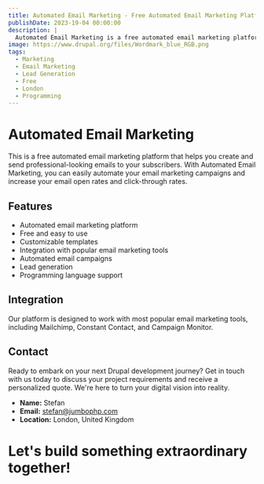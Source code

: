 ```yaml
---
title: Automated Email Marketing - Free Automated Email Marketing Platform
publishDate: 2023-19-04 00:00:00
description: |
  Automated Email Marketing is a free automated email marketing platform that helps you create and send professional-looking emails to your subscribers.
image: https://www.drupal.org/files/Wordmark_blue_RGB.png
tags:
  - Marketing
  - Email Marketing
  - Lead Generation
  - Free
  - London
  - Programming
---
```

# Automated Email Marketing

This is a free automated email marketing platform that helps you create and send professional-looking emails to your subscribers. With Automated Email Marketing, you can easily automate your email marketing campaigns and increase your email open rates and click-through rates.

## Features

- Automated email marketing platform
- Free and easy to use
- Customizable templates
- Integration with popular email marketing tools
- Automated email campaigns
- Lead generation
- Programming language support


## Integration

Our platform is designed to work with most popular email marketing tools, including Mailchimp, Constant Contact, and Campaign Monitor.


## Contact

Ready to embark on your next Drupal development journey?
Get in touch with us today to discuss your project requirements and receive a personalized quote.
We're here to turn your digital vision into reality.

- **Name:** Stefan
- **Email:** stefan@jumbophp.com
- **Location:** London, United Kingdom

# Let's build something extraordinary together!
